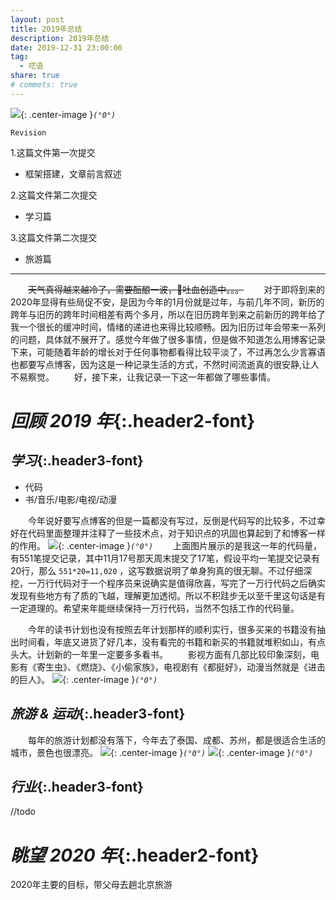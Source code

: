 ```yaml
---
layout: post
title: 2019年总结
description: 2019年总结
date: 2019-12-31 23:00:00
tag:
  - 呓语
share: true
# commets: true
---
```


![]({{site.asseturl}}/summary/2019/2019-pic_title.jpg){: .center-image }_`(°0°)`_

`Revision`

1.这篇文件第一次提交
  - 框架搭建，文章前言叙述

2.这篇文件第二次提交
  - 学习篇
  
3.这篇文件第二次提交
  - 旅游篇

---
&emsp;&emsp;~~天气真得越来越冷了，需要酝酿一波，🤮吐血创造中。。。~~
&emsp;&emsp;对于即将到来的2020年显得有些局促不安，是因为今年的1月份就是过年，与前几年不同，新历的跨年与旧历的跨年时间相差有两个多月，所以在旧历跨年到来之前新历的跨年给了我一个很长的缓冲时间，情绪的递进也来得比较顺畅。因为旧历过年会带来一系列的问题，具体就不展开了。感觉今年做了很多事情，但是做不知道怎么用博客记录下来，可能随着年龄的增长对于任何事物都看得比较平淡了，不过再怎么少言寡语也都要写点博客，因为这是一种记录生活的方式，不然时间流逝真的很安静,让人不易察觉。
&emsp;&emsp;好，接下来，让我记录一下这一年都做了哪些事情。

# _回顾 2019 年_{:.header2-font}

## _学习_{:.header3-font}
- 代码
- 书/音乐/电影/电视/动漫

&emsp;&emsp;今年说好要写点博客的但是一篇都没有写过，反倒是代码写的比较多，不过幸好在代码里面整理并注释了一些技术点，对于知识点的巩固也算起到了和博客一样的作用。
![]({{site.asseturl}}/summary/2019/2019-pic_coding.jpg){: .center-image }_`(°0°)`_
&emsp;&emsp;上面图片展示的是我这一年的代码量，有551笔提交记录，其中11月17号那天周末提交了17笔，假设平均一笔提交记录有20行，那么 `551*20=11,020` ，这写数据说明了单身狗真的很无聊。不过仔细深挖，一万行代码对于一个程序员来说确实是值得欣喜，写完了一万行代码之后确实发现有些地方有了质的飞越，理解更加透彻。所以不积跬步无以至千里这句话是有一定道理的。希望来年能继续保持一万行代码，当然不包括工作的代码量。

&emsp;&emsp;今年的读书计划也没有按照去年计划那样的顺利实行，很多买来的书籍没有抽出时间看，年底又进货了好几本，没有看完的书籍和新买的书籍就堆积如山，有点头大。计划新的一年里一定要多多看书。
&emsp;&emsp;影视方面有几部比较印象深刻，电影有《寄生虫》、《燃烧》、《小偷家族》，电视剧有《都挺好》，动漫当然就是《进击的巨人》。
![]({{site.asseturl}}/summary/2019/2019-pic_reading.jpg){: .center-image }_`(°0°)`_

## _旅游 &  运动_{:.header3-font}
&emsp;&emsp;每年的旅游计划都没有落下，今年去了泰国、成都、苏州，都是很适合生活的城市，景色也很漂亮。
![]({{site.asseturl}}/summary/2019/2019-pic_trip01.jpg){: .center-image }_`(°0°)`_
![]({{site.asseturl}}/summary/2019/2019-pic_trip02.jpg){: .center-image }_`(°0°)`_

## _行业_{:.header3-font}
//todo

# _眺望 2020 年_{:.header2-font}
2020年主要的目标，带父母去趟北京旅游
